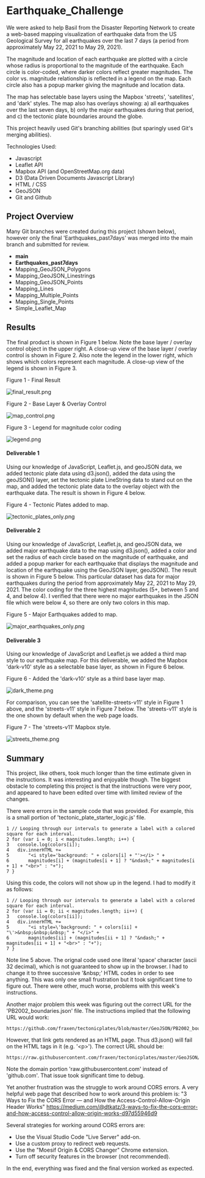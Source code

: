 # Earthquake_Challenge

We were asked to help Basil from the Disaster Reporting Network to create a web-based mapping visualization of earthquake data from the US Geological Survey for all earthquakes over the last 7 days (a period from approximately May 22, 2021 to May 29, 2021).

The magnitude and location of each earthquake are plotted with a circle whose radius is proportional to the magnitude of the earthquake.
Each circle is color-coded, where darker colors reflect greater magnitudes.
The color vs. magnitude relationship is reflected in a legend on the map.
Each circle also has a popup marker giving the magnitude and location data.

The map has selectable base layers using the Mapbox 'streets', 'satellites', and 'dark' styles.
The map also has overlays showing: a) all earthquakes over the last seven days, b) only the major earthquakes during that period, and c) the tectonic plate boundaries around the globe.

This project heavily used Git's branching abilities (but sparingly used Git's  merging abilities).

Technologies Used:
- Javascript
- Leaflet API
- Mapbox API (and OpenStreetMap.org data)
- D3 (Data Driven Documents Javascript Library)
- HTML / CSS
- GeoJSON
- Git and Github

## Project Overview

Many Git branches were created during this project (shown below), however only the final 'Earthquakes_past7days' was merged into the main branch and submitted for review.

- **main**
- **Earthquakes_past7days**
- Mapping_GeoJSON_Polygons
- Mapping_GeoJSON_Linestrings
- Mapping_GeoJSON_Points
- Mapping_Lines
- Mapping_Multiple_Points
- Mapping_Single_Points
- Simple_Leaflet_Map

## Results

The final product is shown in Figure 1 below.
Note the base layer / overlay control object in the upper right.
A close-up view of the base layer / overlay control is shown in Figure 2.
Also note the legend in the lower right, which shows which colors represent each magnitude.
A close-up view of the legend is shown in Figure 3.

Figure 1 - Final Result

![final_result.png](Images/final_result.png)

Figure 2 - Base Layer & Overlay Control

![map_control.png](Images/map_control.png)

Figure 3 - Legend for magnitude color coding

![legend.png](Images/legend.png)

#### Deliverable 1

Using our knowledge of JavaScript, Leaflet.js, and geoJSON data, we added tectonic plate data using d3.json(), added the data using the geoJSON() layer, set the tectonic plate LineString data to stand out on the map, and added the tectonic plate data to the overlay object with the earthquake data. The result is shown in Figure 4 below.

Figure 4 - Tectonic Plates added to map.

![tectonic_plates_only.png](Images/tectonic_plates_only.png)

#### Deliverable 2

Using our knowledge of JavaScript, Leaflet.js, and geoJSON data, we added major earthquake data to the map using d3.json(), added a color and set the radius of each circle based on the magnitude of earthquake, and added a popup marker for each earthquake that displays the magnitude and location of the earthquake using the GeoJSON layer, geoJSON(). The result is shown in Figure 5 below. This particular dataset has data for major earthquakes during the period from approximately May 22, 2021 to May 29, 2021. The color coding for the three highest magnitudes (5+, between 5 and 4, and below 4). I verified that there were no major earthquakes in the JSON file which were below 4, so there are only two colors in this map.

Figure 5 - Major Earthquakes added to map.

![major_earthquakes_only.png](Images/major_earthquakes_only.png)

#### Deliverable 3

Using our knowledge of JavaScript and Leaflet.js we added a third map style to our earthquake map.
For this deliverable, we added the Mapbox 'dark-v10' style as a selectable base layer, as shown in Figure 6 below.

Figure 6 - Added the 'dark-v10' style as a third base layer map.

![dark_theme.png](Images/dark_theme.png)

For comparison, you can see the 'satellite-streets-v11' style in Figure 1 above, and the 'streets-v11' style in Figure 7 below.
The 'streets-v11' style is the one shown by default when the web page loads.

Figure 7 - The 'streets-v11' Mapbox style.

![streets_theme.png](Images/streets_theme.png)

## Summary

This project, like others, took much longer than the time estimate given in the instructions. It was interesting and enjoyable though. The biggest obstacle to completing this project is that the instructions were very poor, and appeared to have been edited over time with limited review of the changes.

There were errors in the sample code that was provided. For example, this is a small portion of 'tectonic_plate_starter_logic.js' file.

```
1 // Looping through our intervals to generate a label with a colored square for each interval.
2 for (var i = 0; i < magnitudes.length; i++) {
3   console.log(colors[i]);
4   div.innerHTML +=
5       "<i style='background: " + colors[i] + "'></i> " +
6       magnitudes[i] + (magnitudes[i + 1] ? "&ndash;" + magnitudes[i + 1] + "<br>" : "+");
7 }
```

Using this code, the colors will not show up in the legend. I had to modify it as follows:

```
1 // Looping through our intervals to generate a label with a colored square for each interval.
2 for (var ii = 0; ii < magnitudes.length; ii++) {
3   console.log(colors[ii]);  
4   div.innerHTML +=
5       "<i style=\'background: " + colors[ii] + "\'>&nbsp;&nbsp;&nbsp;" + "</i>" +
6       magnitudes[ii] + (magnitudes[ii + 1] ? "&ndash;" + magnitudes[ii + 1] + "<br>" : "+");
7 }
```

Note line 5 above.
The orignal code used one literal 'space' character (ascii 32 decimal), which is not guaranteed to show up in the browser.
I had to change it to three successive '\&nbsp\;' HTML codes in order to see anything.
This was only one small frustration but it took significant time to figure out.
There were other, much worse, problems with this week's instructions.

Another major problem this week was figuring out the correct URL for the 'PB2002_boundaries.json' file. The instructions implied that the following URL would work:

```
https://github.com/fraxen/tectonicplates/blob/master/GeoJSON/PB2002_boundaries.json
```

However, that link gets rendered as an HTML page.
Thus d3.json() will fail on the HTML tags in it (e.g. '\<p\>').
The correct URL should be:

```
https://raw.githubusercontent.com/fraxen/tectonicplates/master/GeoJSON/PB2002_boundaries.json
```

Note the domain portion 'raw.githubusercontent.com' instead of 'github.com'.
That issue took significant time to debug.

Yet another frustration was the struggle to work around CORS errors.
A very helpful web page that described how to work around this problem is:
"3 Ways to Fix the CORS Error — and How the Access-Control-Allow-Origin Header Works" https://medium.com/@dtkatz/3-ways-to-fix-the-cors-error-and-how-access-control-allow-origin-works-d97d55946d9

Several strategies for working around CORS errors are:

- Use the Visual Studio Code "Live Server" add-on.
- Use a custom proxy to redirect web requests.
- Use the "Moesif Origin & CORS Changer" Chrome extension.
- Turn off security features in the browser (not recommended).

In the end, everything was fixed and the final version worked as expected.
